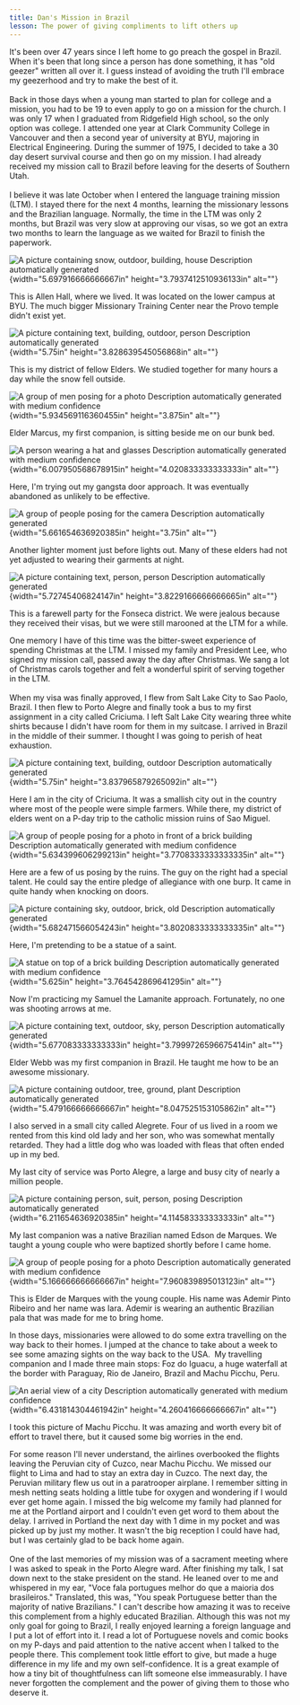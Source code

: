 ```yaml
---
title: Dan's Mission in Brazil
lesson: The power of giving compliments to lift others up
---
```


It's been over 47 years since I left home to go preach the gospel in
Brazil. When it's been that long since a person has done something, it
has "old geezer" written all over it. I guess instead of avoiding the
truth I'll embrace my geezerhood and try to make the best of it.\
\
Back in those days when a young man started to plan for college and a
mission, you had to be 19 to even apply to go on a mission for the
church. I was only 17 when I graduated from Ridgefield High school, so
the only option was college. I attended one year at Clark Community
College in Vancouver and then a second year of university at BYU,
majoring in Electrical Engineering. During the summer of 1975, I decided
to take a 30 day desert survival course and then go on my mission. I had
already received my mission call to Brazil before leaving for the
deserts of Southern Utah.\
\
I believe it was late October when I entered the language training
mission (LTM). I stayed there for the next 4 months, learning the
missionary lessons and the Brazilian language. Normally, the time in the
LTM was only 2 months, but Brazil was very slow at approving our visas,
so we got an extra two months to learn the language as we waited for
Brazil to finish the paperwork.﻿

![A picture containing snow, outdoor, building, house Description
automatically
generated](md/20_Dans_Mission_in_Brazil-media/media/image1.jpeg){width="5.697916666666667in"
height="3.7937412510936133in" alt=""}

﻿This is Allen Hall, where we lived. It was located on the lower campus
at BYU. The much bigger Missionary Training Center near the Provo temple
didn't exist yet.﻿

![A picture containing text, building, outdoor, person Description
automatically
generated](md/20_Dans_Mission_in_Brazil-media/media/image2.jpeg){width="5.75in"
height="3.828639545056868in" alt=""}

﻿This is my district of fellow Elders. We studied together for many hours
a day while the snow fell outside.﻿

![A group of men posing for a photo Description automatically generated
with medium
confidence](md/20_Dans_Mission_in_Brazil-media/media/image3.jpeg){width="5.934569116360455in"
height="3.875in" alt=""}

﻿Elder Marcus, my first companion, is sitting beside me on our bunk bed.﻿

![A person wearing a hat and glasses Description automatically generated
with medium
confidence](md/20_Dans_Mission_in_Brazil-media/media/image4.jpeg){width="6.007950568678915in"
height="4.020833333333333in" alt=""}

﻿Here, I'm trying out my gangsta door approach. It was eventually
abandoned as unlikely to be effective.﻿

![A group of people posing for the camera Description automatically
generated](md/20_Dans_Mission_in_Brazil-media/media/image5.jpeg){width="5.661654636920385in"
height="3.75in" alt=""}

﻿Another lighter moment just before lights out. Many of these elders had
not yet adjusted to wearing their garments at night.﻿

![A picture containing text, person, person Description automatically
generated](md/20_Dans_Mission_in_Brazil-media/media/image6.jpeg){width="5.72745406824147in"
height="3.8229166666666665in" alt=""}

﻿This is a farewell party for the Fonseca district. We were jealous
because they received their visas, but we were still marooned at the LTM
for a while.

One memory I have of this time was the bitter-sweet experience of
spending Christmas at the LTM. I missed my family and President Lee, who
signed my mission call, passed away the day after Christmas. We sang a
lot of Christmas carols together and felt a wonderful spirit of serving
together in the LTM.\
\
When my visa was finally approved, I flew from Salt Lake City to Sao
Paolo, Brazil. I then flew to Porto Alegre and finally took a bus to my
first assignment in a city called Criciuma. I left Salt Lake City
wearing three white shirts because I didn't have room for them in my
suitcase. I arrived in Brazil in the middle of their summer. I thought I
was going to perish of heat exhaustion.﻿

![A picture containing text, building, outdoor Description automatically
generated](md/20_Dans_Mission_in_Brazil-media/media/image7.jpeg){width="5.75in"
height="3.837965879265092in" alt=""}

Here I am in the city of Criciuma. It was a smallish city out in the
country where most of the people were simple farmers. While there, my
district of elders went on a P-day trip to the catholic mission ruins of
Sao Miguel.﻿

![A group of people posing for a photo in front of a brick building
Description automatically generated with medium
confidence](md/20_Dans_Mission_in_Brazil-media/media/image8.jpeg){width="5.634399606299213in"
height="3.7708333333333335in" alt=""}

﻿Here are a few of us posing by the ruins. The guy on the right had a
special talent. He could say the entire pledge of allegiance with one
burp. It came in quite handy when knocking on doors.﻿

![A picture containing sky, outdoor, brick, old Description
automatically
generated](md/20_Dans_Mission_in_Brazil-media/media/image9.jpeg){width="5.682471566054243in"
height="3.8020833333333335in" alt=""}

﻿Here, I'm pretending to be a statue of a saint.﻿

![A statue on top of a brick building Description automatically
generated with medium
confidence](md/20_Dans_Mission_in_Brazil-media/media/image10.jpeg){width="5.625in"
height="3.764542869641295in" alt=""}

﻿Now I'm practicing my Samuel the Lamanite approach. Fortunately, no one
was shooting arrows at me.﻿

![A picture containing text, outdoor, sky, person Description
automatically
generated](md/20_Dans_Mission_in_Brazil-media/media/image11.jpeg){width="5.677083333333333in"
height="3.7999726596675414in" alt=""}

﻿Elder Webb was my first companion in Brazil. He taught me how to be an
awesome missionary.﻿

![A picture containing outdoor, tree, ground, plant Description
automatically
generated](md/20_Dans_Mission_in_Brazil-media/media/image12.jpeg){width="5.479166666666667in"
height="8.047525153105862in" alt=""}

﻿I also served in a small city called Alegrete. Four of us lived in a
room we rented from this kind old lady and her son, who was somewhat
mentally retarded. They had a little dog who was loaded with fleas that
often ended up in my bed.

My last city of service was Porto Alegre, a large and busy city of
nearly a million people.﻿

![A picture containing person, suit, person, posing Description
automatically
generated](md/20_Dans_Mission_in_Brazil-media/media/image13.jpeg){width="6.211654636920385in"
height="4.114583333333333in" alt=""}

﻿My last companion was a native Brazilian named Edson de Marques. We
taught a young couple who were baptized shortly before I came home.﻿

![A group of people posing for a photo Description automatically
generated with medium
confidence](md/20_Dans_Mission_in_Brazil-media/media/image14.jpeg){width="5.166666666666667in"
height="7.960839895013123in" alt=""}

﻿This is Elder de Marques with the young couple. His name was Ademir
Pinto Ribeiro and her name was Iara. Ademir is wearing an authentic
Brazilian pala that was made for me to bring home.

In those days, missionaries were allowed to do some extra travelling on
the way back to their homes. I jumped at the chance to take about a week
to see some amazing sights on the way back to the USA.  My travelling
companion and I made three main stops: Foz do Iguacu, a huge waterfall
at the border with Paraguay, Rio de Janeiro, Brazil and Machu Picchu,
Peru.﻿

![An aerial view of a city Description automatically generated with
medium
confidence](md/20_Dans_Mission_in_Brazil-media/media/image15.jpeg){width="6.431814304461942in"
height="4.260416666666667in" alt=""}

﻿I took this picture of Machu Picchu. It was amazing and worth every bit
of effort to travel there, but it caused some big worries in the end.

For some reason I'll never understand, the airlines overbooked the
flights leaving the Peruvian city of Cuzco, near Machu Picchu. We missed
our flight to Lima and had to stay an extra day in Cuzco. The next day,
the Peruvian military flew us out in a paratrooper airplane. I remember
sitting in mesh netting seats holding a little tube for oxygen and
wondering if I would ever get home again. I missed the big welcome my
family had planned for me at the Portland airport and I couldn't even
get word to them about the delay. I arrived in Portland the next day
with 1 dime in my pocket and was picked up by just my mother. It wasn't
the big reception I could have had, but I was certainly glad to be back
home again.\
\
One of the last memories of my mission was of a sacrament meeting where
I was asked to speak in the Porto Alegre ward. After finishing my talk,
I sat down next to the stake president on the stand. He leaned over to
me and whispered in my ear, "Voce fala portugues melhor do que a maioria
dos brasileiros." Translated, this was, "You speak Portuguese better
than the majority of native Brazilians." I can't describe how amazing it
was to receive this complement from a highly educated Brazilian.
Although this was not my only goal for going to Brazil, I really enjoyed
learning a foreign language and I put a lot of effort into it. I read a
lot of Portuguese novels and comic books on my P-days and paid attention
to the native accent when I talked to the people there. This complement
took little effort to give, but made a huge difference in my life and my
own self-confidence. It is a great example of how a tiny bit of
thoughtfulness can lift someone else immeasurably. I have never
forgotten the complement and the power of giving them to those who
deserve it.
